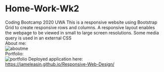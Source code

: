# Home-Work-Wk2
Coding Bootcamp 2020 UWA
This is a responsive website using Bootstrap Grid to create responsive rows and columns.
A responsive layout enables the webpage to be viewed in small to large screen resolutions.
Some media query is used in an external CSS
<br />
About me: 
<br />
![aboutme](https://user-images.githubusercontent.com/62285850/96467953-185e6f80-125e-11eb-8d7d-3087ec5ec21b.JPG)
<br />
Portfolio:
<br />
![portfolio](https://user-images.githubusercontent.com/62285850/96467955-198f9c80-125e-11eb-89d9-e46b208036d7.JPG)
Deployed application here: https://jameleasin.github.io/Responsive-Web-Design/
